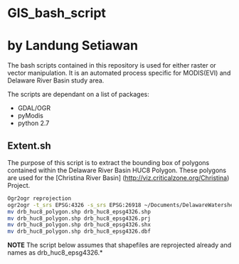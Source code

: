 # GIS_bash_script
# by Landung Setiawan
The bash scripts contained in this repository is used for either raster or vector manipulation. It is an automated process specific for MODIS(EVI) and Delaware River Basin study area. 

The scripts are dependant on a list of packages:
* GDAL/OGR
* pyModis
* python 2.7

## Extent.sh
The purpose of this script is to extract the bounding box of polygons contained within the Delaware River Basin HUC8 Polygon. These polygons are used for the [Christina River Basin] (http://viz.criticalzone.org/Christina) Project.

```Bash
Ogr2ogr reprojection
ogr2ogr -t_srs EPSG:4326 -s_srs EPSG:26918 ~/Documents/DelawareWatershed/ ~/Documents/DelawareWatershed/shapefiles/drb_huc8_polygon.shp
mv drb_huc8_polygon.shp drb_huc8_epsg4326.shp
mv drb_huc8_polygon.shp drb_huc8_epsg4326.prj
mv drb_huc8_polygon.shp drb_huc8_epsg4326.shx
mv drb_huc8_polygon.shp drb_huc8_epsg4326.dbf
```

**NOTE** The script below assumes that shapefiles are reprojected already and names as drb_huc8_epsg4326.* 
